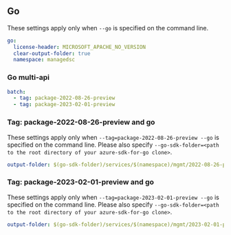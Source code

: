 ## Go

These settings apply only when `--go` is specified on the command line.

```yaml $(go)
go:
  license-header: MICROSOFT_APACHE_NO_VERSION
  clear-output-folder: true
  namespace: managedsc
```

### Go multi-api

``` yaml $(go) && $(multiapi)
batch:
  - tag: package-2022-08-26-preview
  - tag: package-2023-02-01-preview
```

### Tag: package-2022-08-26-preview and go

These settings apply only when `--tag=package-2022-08-26-preview --go` is specified on the command line.
Please also specify `--go-sdk-folder=<path to the root directory of your azure-sdk-for-go clone>`.

```yaml $(tag) == 'package-2022-08-26-preview' && $(go)
output-folder: $(go-sdk-folder)/services/$(namespace)/mgmt/2022-08-26-preview/$(namespace)
```

### Tag: package-2023-02-01-preview and go

These settings apply only when `--tag=package-2023-02-01-preview --go` is specified on the command line.
Please also specify `--go-sdk-folder=<path to the root directory of your azure-sdk-for-go clone>`.

```yaml $(tag) == 'package-2023-02-01-preview' && $(go)
output-folder: $(go-sdk-folder)/services/$(namespace)/mgmt/2023-02-01-preview/$(namespace)
```
